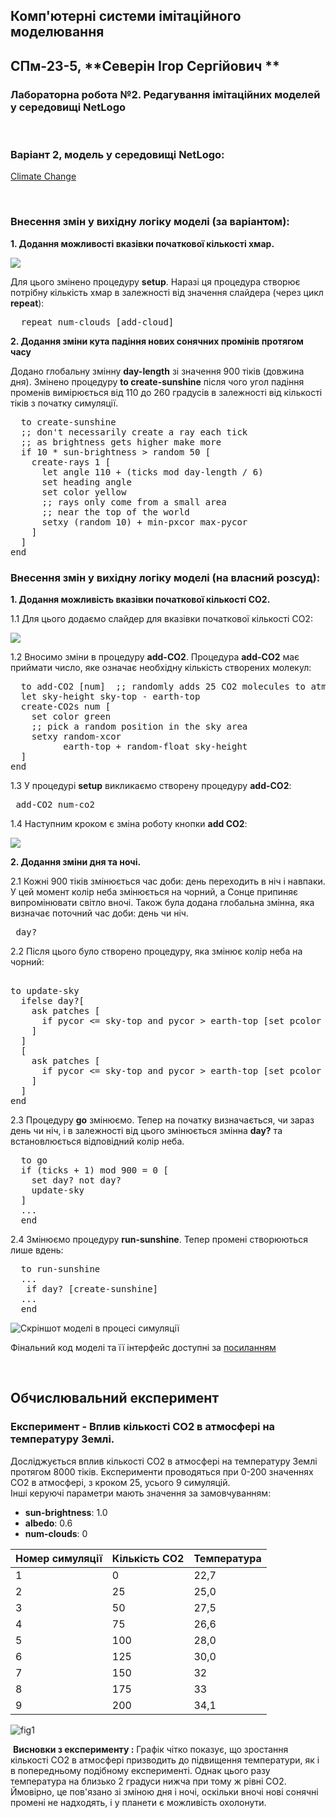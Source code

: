 ## Комп'ютерні системи імітаційного моделювання
## СПм-23-5, **Северін Ігор Сергійович **
### Лабораторна робота №**2**. Редагування імітаційних моделей у середовищі NetLogo

<br>

### Варіант 2, модель у середовищі NetLogo:
[Climate Change](http://www.netlogoweb.org/launch#http://www.netlogoweb.org/assets/modelslib/Sample%20Models/Earth%20Science/Climate%20Change.nlogo)

<br>

### Внесення змін у вихідну логіку моделі (за варіантом):

**1. Додання можливості вказівки початкової кількості хмар.** 

![](1.png)

Для цього змінено процедуру **setup**. Наразі ця процедура створює потрібну кількість хмар в залежності від значення слайдера (через цикл **repeat**):
<pre>
  repeat num-clouds [add-cloud]
</pre>
**2. Додання зміни кута падіння нових сонячних промінів протягом часу**

Додано глобальну змінну **day-length** зі значення 900 тіків (довжина дня). Змінено процедуру **to create-sunshine** після чого угол падіння променів вимірюється від 110 до 260 градусів в залежності від кількості тіків з початку симуляції.

<pre>
  to create-sunshine
  ;; don't necessarily create a ray each tick
  ;; as brightness gets higher make more
  if 10 * sun-brightness > random 50 [
    create-rays 1 [
      let angle 110 + (ticks mod day-length / 6)
      set heading angle
      set color yellow
      ;; rays only come from a small area
      ;; near the top of the world
      setxy (random 10) + min-pxcor max-pycor
    ]
  ]
end
</pre>

### Внесення змін у вихідну логіку моделі (на власний розсуд):

**1. Додання можливість вказівки початкової кількості CO2.**

1.1 Для цього додаємо слайдер для вказівки початкової кількості CO2:

![](2.png)

1.2 Вносимо зміни в процедуру **add-CO2**. Процедура **add-CO2** має приймати число, яке означає необхідну кількість створених молекул:

<pre>
  to add-CO2 [num]  ;; randomly adds 25 CO2 molecules to atmosphere
  let sky-height sky-top - earth-top
  create-CO2s num [
    set color green
    ;; pick a random position in the sky area
    setxy random-xcor
          earth-top + random-float sky-height
  ]
end
</pre>

1.3 У процедурі **setup** викликаємо створену процедуру **add-CO2**:

<pre> add-CO2 num-co2 </pre>

1.4 Наступним кроком є зміна роботу кнопки **add CO2**:

![](3.png)

**2. Додання зміни дня та ночі.**

2.1 Кожні 900 тіків змінюється час доби: день переходить в ніч і навпаки. У цей момент колір неба змінюється на чорний, а Сонце припиняє випромінювати світло вночі. Також була додана глобальна змінна, яка визначає поточний час доби: день чи ніч.

<pre> day? </pre>

2.2 Після цього було створено процедуру, яка змінює колір неба на чорний:

<pre> 
to update-sky
  ifelse day?[
    ask patches [ 
      if pycor <= sky-top and pycor > earth-top [set pcolor scale-color blue pycor -20 20]
    ]
  ]
  [
    ask patches [ 
      if pycor <= sky-top and pycor > earth-top [set pcolor scale-color blue pycor -10 80]
    ]
  ]
end
</pre>
2.3 Процедуру **go** змінюємо. Тепер на початку визначається, чи зараз день чи ніч, і в залежності від цього змінюється змінна **day?** та встановлюється відповідний колір неба.

<pre>
  to go
  if (ticks + 1) mod 900 = 0 [
    set day? not day?
    update-sky
  ]
  ...
  end
</pre>
2.4 Змінюємо процедуру **run-sunshine**. Тепер промені створюються лише вдень:

<pre>
  to run-sunshine
  ...
   if day? [create-sunshine]  
  ...
  end
</pre>

![Скріншот моделі в процесі симуляції](model.png)

Фінальний код моделі та її інтерфейс доступні за 
[посиланням](ClimateChange.nlogo)

<br>

## Обчислювальний експеримент
### Експеримент - Вплив кількості CO2 в атмосфері на температуру Землі.
Досліджується вплив кількості CO2 в атмосфері на температуру Землі протягом  8000 тіків.
Експерименти проводяться при 0-200  значеннях CO2 в атмосфері, з кроком 25, усього 9 симуляцій.  
Інші керуючі параметри мають значення за замовчуванням:

- **sun-brightness**: 1.0
- **albedo**: 0.6
- **num-clouds**: 0

<table>
<thead>
<tr><th>Номер симуляції</th><th>Кількість CO2</th><th>Температура</th></tr>
</thead>
<tbody>
<tr><td>1</td><td>0</td><td>22,7</td></tr>
<tr><td>2</td><td>25</td><td>25,0</td></tr>
<tr><td>3</td><td>50</td><td>27,5</td></tr>
<tr><td>4</td><td>75</td><td>26,6</td></tr>
<tr><td>5</td><td>100</td><td>28,0</td></tr>
<tr><td>6</td><td>125</td><td>30,0</td></tr>
<tr><td>7</td><td>150</td><td>32</td></tr>
<tr><td>8</td><td>175</td><td>33</td></tr>
<tr><td>9</td><td>200</td><td>34,1</td></tr>
</tbody>
</table>

![fig1](fig1.png)

​	**Висновки з експерименту :** Графік чітко показує, що зростання кількості CO2 в атмосфері призводить до підвищення температури, як і в попередньому подібному експерименті. Однак цього разу температура на близько 2 градуси нижча при тому ж рівні CO2. Ймовірно, це пов'язано зі зміною дня і ночі, оскільки вночі нові сонячні промені не надходять, і у планети є можливість охолонути.


